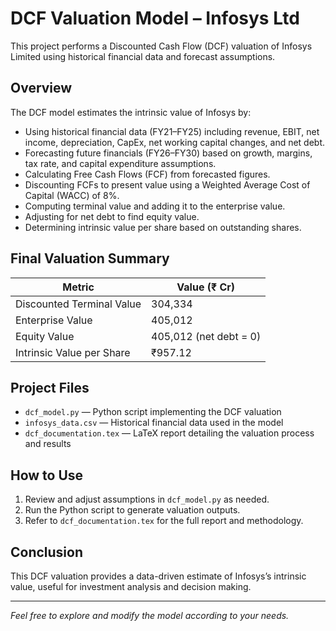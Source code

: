 # DCF Valuation Model – Infosys Ltd

This project performs a Discounted Cash Flow (DCF) valuation of Infosys Limited using historical financial data and forecast assumptions.

## Overview

The DCF model estimates the intrinsic value of Infosys by:

- Using historical financial data (FY21–FY25) including revenue, EBIT, net income, depreciation, CapEx, net working capital changes, and net debt.
- Forecasting future financials (FY26–FY30) based on growth, margins, tax rate, and capital expenditure assumptions.
- Calculating Free Cash Flows (FCF) from forecasted figures.
- Discounting FCFs to present value using a Weighted Average Cost of Capital (WACC) of 8%.
- Computing terminal value and adding it to the enterprise value.
- Adjusting for net debt to find equity value.
- Determining intrinsic value per share based on outstanding shares.

## Final Valuation Summary

| Metric                    | Value (₹ Cr)        |
|---------------------------|---------------------|
| Discounted Terminal Value | 304,334             |
| Enterprise Value          | 405,012             |
| Equity Value              | 405,012 (net debt = 0) |
| Intrinsic Value per Share | ₹957.12             |

## Project Files

- `dcf_model.py` — Python script implementing the DCF valuation  
- `infosys_data.csv` — Historical financial data used in the model  
- `dcf_documentation.tex` — LaTeX report detailing the valuation process and results

## How to Use

1. Review and adjust assumptions in `dcf_model.py` as needed.
2. Run the Python script to generate valuation outputs.
3. Refer to `dcf_documentation.tex` for the full report and methodology.

## Conclusion

This DCF valuation provides a data-driven estimate of Infosys’s intrinsic value, useful for investment analysis and decision making.

---

*Feel free to explore and modify the model according to your needs.*

